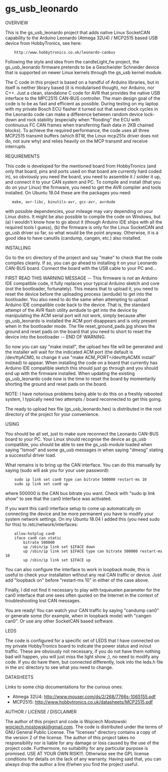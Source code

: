 # gs_usb_leonardo

OVERVIEW

This is the gs_usb_leonardo project that adds native Linux SocketCAN capability
to the Arduino Leonardo (Atmega 32U4) / MCP2515 based USB device from
HobbyTronics, see here:

        http://www.hobbytronics.co.uk/leonardo-canbus

Following the style and idea from the candleLight_fw project, the gs_usb_leonardo
firmware pretends to be a Geschwister Schneider device that is supported on newer
Linux kernels through the gs_usb kernel module.

The C code in this project is based on a handful of Arduino libraries, but in
itself is neither library based (it is modularised though), nor Arduino, nor C++.
Just a clean, standalone C code for AVR that provides the native USB interface to
the MPC2515 CAN-BUS controller. The main design goal of the code is to be as fast
and efficient as possible. During testing on my laptop with my private Bosch ECU
flasher it turned out that saved clock cycles in the Leonardo code can make a
difference between random device lock-down and rock stability (especially when
"flooding" the ECU with continuous FC CAN frames when transferring flash data in
2KB chained blocks). To achieve the required performance, the code uses all three
MCP2515 transmit buffers (which BTW, the Linux mcp251x driver does not do, not
sure why) and relies heavily on the MCP transmit and receive interrupts.

REQUIREMENTS

This code is developed for the mentioned board from HobbyTronics (and only that
board, pins and ports used on that board are currently hard coded in), so
obviously you need the board, you need to assemble it / solder it up, and connect
it to your CAN system and PC. To compile and install (that you do on your Linux)
the firmware, you need to get the AVR compiler and tools installed. On Ubuntu
18.04 these are the packages you need:

       make, avr-libc, binutils-avr, gcc-avr, avrdude

with possible dependencies, your mileage may vary depending on your Linux distro.
It might be also possible to compile the code on Windows, but (a) I wouldn't know
how to go about it (though Arduino IDE ships with all the required tools I guess),
(b) the firmware is only for the Linux SocketCAN and gs_usb driver so far, so
what would be the point anyway. Otherwise, it is a good idea to have canutils
(candump, cangen, etc.) also installed.

INSTALLING

Go to the src directory of the project and say "make" to check that the code
compiles cleanly. If so, you can go ahead to installing it on your Leonardo
CAN-BUS board. Connect the board with the USB cable to your PC and...

FIRST READ THIS WARNING MESSAGE -- This firmware is _not_ an Arduino IDE
compatible code, it fully replaces your typical Arduino sketch and core (not the
bootloader, fortunately). This means that to upload it, you need to reset the
device before the uploading process (avrdude) to get into the bootloader. You
also need to do the same when attempting to upload Arduino IDE compatible code
back to the device. That is, the standard attempt of the AVR flash utility
avrdude to get into the device by manipulating the ACM serial port will not work,
simply because after gs_usb_leonardo is installed the ACM port disappears and is
only present when in the bootloader mode. The file reset_ground_pads.jpg shows
the ground and reset pads on the board that you need to short to reset the device
into the bootloader -- END OF WARNING.

So now you can say "make install", the upload hex file will be generated and the
installer will wait for the indicated ACM port (the default is /dev/ttyACM0, to
change it use "make ACM_PORT=/dev/ttyACMX install" instead) to appear. When
installing the code on a board that currently has Arduino IDE compatible sketch
this should just go through and you should end up with the firmware installed.
When updating the existing gs_usb_leonardo code now is the time to reset the
board by momentarily shorting the ground and reset pads on the board.

NOTE: I have notorious problems being able to do this on a freshly rebooted
system, I typically need two attempts / board reconnected to get this going.

The ready to upload hex file (gs_usb_leonardo.hex) is distributed in the root
directory of the project for your convenience.

USING

You should be all set, just to make sure reconnect the Leonardo CAN-BUS board to
your PC. Your Linux should recognise the device as gs_usb compatible, you should
be able to see the gs_usb module loaded when saying "lsmod" and some gs_usb
messages in when saying "dmesg" stating a successful driver load.

What remains is to bring up the CAN interface. You can do this manually by saying
(sudo will ask you for your user password):

        sudo ip link set can0 type can bitrate 500000 restart-ms 10
        sudo ip link set can0 up

where 500000 is the CAN bus bitrate you want. Check with "sudo ip link show" to
see that the can0 interface was activated.

If you want this can0 interface setup to come up automatically on connecting the
device and be more permanent you have to modify your system network settings. On
my Ubuntu 18.04 I added this (you need sudo for this) to /etc/network/interfaces:

        allow-hotplug can0
        iface can0 can static
            bitrate 500000
            up /sbin/ip link set $IFACE down
            up /sbin/ip link set $IFACE type can bitrate 500000 restart-ms 10
            up /sbin/ip link set $IFACE up

You can also configure the interface to work in loopback mode, this is useful to
check your installation without any real CAN traffic or device. Just add
"loopback on" before "restart-ms 10" in either of the case above.

Finally, I did not find it necessary to play with txqueuelen parameter for the
can0 interface that one sees often quoted on the Internet in the context of
troubleshooting lost CAN messages.

You are ready! You can watch your CAN traffic by saying "candump can0" or
generate some (for example, when in loopback mode) with "cangen can0". Or use any
other SocketCAN based software.

LEDS

The code is configured for a specific set of LEDS that I have connected on my
private HobbyTronics board to indicate the power status and in/out traffic.
These are obviously not necessary, if you do not have them nothing bad will
happen, you will just miss the light show ;), no need to modify any code. If you
do have them, but connected differently, look into the leds.h file in the src
directory to see what you need to change.

DATASHEETS

Links to some chip documentations for the curious ones:

 - Atmega 32U4: http://www.mouser.com/ds/2/268/7766s-1065155.pdf
 - MCP2515: http://www.hobbytronics.co.uk/datasheets/MCP2515.pdf

AUTHOR / LICENSE / DISCLAIMER

The author of this project and code is Wojciech Mostowski
<wojciech.mostowski@gmail.com>. The code is distributed under the terms of
GNU General Public License. The "licenses" directory contains a copy of the
version 2 of the license. The author of this project takes no responsibility nor
is liable for any damage or loss caused by the use of the project code.
Furthermore, no suitability for any particular purpose is promised. USE AT YOUR
OWN RISK!!!. Otherwise see the GPL license conditions for details on the lack of
any warranty. Having said that, you can always drop the author a line if/when
you find the project useful.
